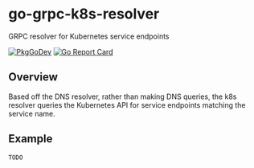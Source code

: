 # go-grpc-k8s-resolver
GRPC resolver for Kubernetes service endpoints

[![PkgGoDev](https://pkg.go.dev/badge/github.com/tcfw/go-grpc-k8s-resolver)](https://pkg.go.dev/github.com/tcfw/go-grpc-k8s-resolver)
[![Go Report Card](https://goreportcard.com/badge/github.com/tcfw/go-grpc-k8s-resolver)](https://goreportcard.com/report/github.com/tcfw/go-grpc-k8s-resolver)

## Overview
Based off the DNS resolver, rather than making DNS queries, the k8s resolver queries the Kubernetes API for service endpoints matching the service name.

## Example
`TODO`